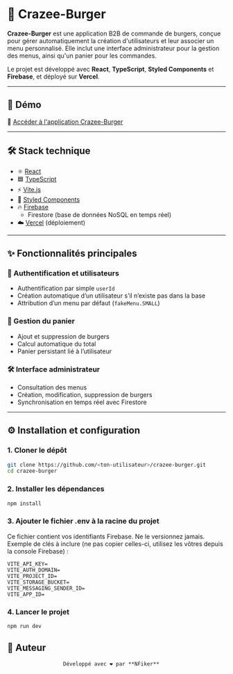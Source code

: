 # 🍔 Crazee-Burger

**Crazee-Burger** est une application B2B de commande de burgers, conçue pour gérer automatiquement la création d'utilisateurs et leur associer un menu personnalisé. Elle inclut une interface administrateur pour la gestion des menus, ainsi qu'un panier pour les commandes.

Le projet est développé avec **React**, **TypeScript**, **Styled Components** et **Firebase**, et déployé sur **Vercel**.

---

## 🚀 Démo

🔗 [Accéder à l'application Crazee-Burger](https://crazee-burger-iomjmdtz0-nfikers-projects.vercel.app/)

---

## 🛠️ Stack technique

- ⚛️ [React](https://reactjs.org/)
- 🟦 [TypeScript](https://www.typescriptlang.org/)
- ⚡ [Vite.js](https://vitejs.dev/)
- 💅 [Styled Components](https://styled-components.com/)
- 🔥 [Firebase](https://firebase.google.com/)
  - Firestore (base de données NoSQL en temps réel)
- ☁️ [Vercel](https://vercel.com/) (déploiement)

---

## ✨ Fonctionnalités principales

### 🔐 Authentification et utilisateurs

- Authentification par simple `userId`
- Création automatique d’un utilisateur s’il n’existe pas dans la base
- Attribution d’un menu par défaut (`fakeMenu.SMALL`)

### 🛒 Gestion du panier

- Ajout et suppression de burgers
- Calcul automatique du total
- Panier persistant lié à l’utilisateur

### 🛠 Interface administrateur

- Consultation des menus
- Création, modification, suppression de burgers
- Synchronisation en temps réel avec Firestore

---

## ⚙️ Installation et configuration

### 1. Cloner le dépôt

```bash
git clone https://github.com/<ton-utilisateur>/crazee-burger.git
cd crazee-burger
```

### 2. Installer les dépendances

```bash
npm install
```

### 3. Ajouter le fichier .env à la racine du projet

Ce fichier contient vos identifiants Firebase. Ne le versionnez jamais. Exemple de clés à inclure (ne pas copier celles-ci, utilisez les vôtres depuis la console Firebase) :

```env
VITE_API_KEY=
VITE_AUTH_DOMAIN=
VITE_PROJECT_ID=
VITE_STORAGE_BUCKET=
VITE_MESSAGING_SENDER_ID=
VITE_APP_ID=
```

### 4. Lancer le projet

```bash
npm run dev
```

## 👤 Auteur

                      Développé avec ❤️ par **NFiker**
